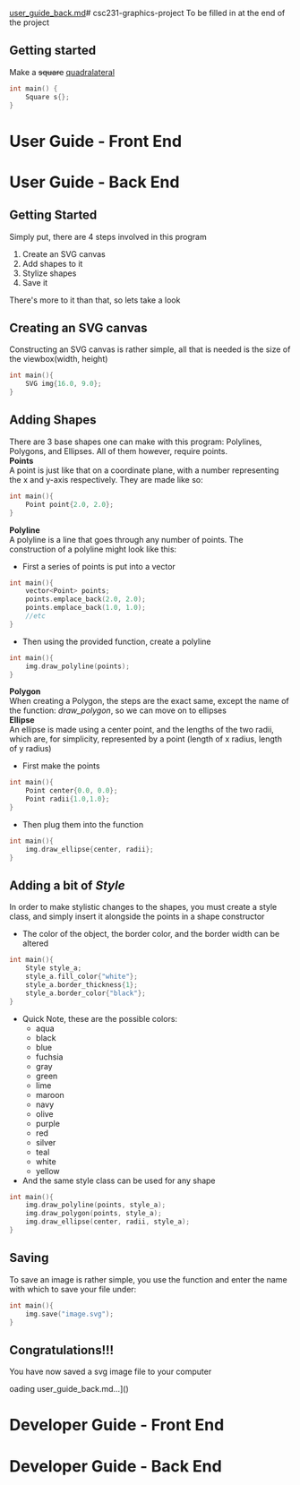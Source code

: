 [user_guide_back.md](https://github.com/brownjm/csc231-graphics-project/files/14781094/user_guide_back.md)# csc231-graphics-project
To be filled in at the end of the project

## Getting started
Make a ~~square~~ <u>quadralateral</u>
```C++
int main() {
    Square s{};
}
```


# User Guide - Front End


# User Guide - Back End
## Getting Started
Simply put, there are 4 steps involved in this program<br>
1. Create an SVG canvas
2. Add shapes to it
3. Stylize shapes
4. Save it

There's more to it than that, so lets take a look
## Creating an SVG canvas
Constructing an SVG canvas is rather simple, all that is 
needed is the size of the viewbox(width, height)
```c++
int main(){
    SVG img{16.0, 9.0};
}
```
## Adding Shapes
There are 3 base shapes one can make with this program:
Polylines, Polygons, and Ellipses. All of them however, 
require points.<br>
**Points**<br>
A point is just like that on a coordinate plane, with a number
representing the x and y-axis respectively. They are made like so:
```c++
int main(){
    Point point{2.0, 2.0};
}
```
**Polyline**<br>
A polyline is a line that goes through any number of points. The 
construction of a polyline might look like this:
* First a series of points is put into a vector
```c++
int main(){
    vector<Point> points;
    points.emplace_back(2.0, 2.0);
    points.emplace_back(1.0, 1.0);
    //etc
}
```
* Then using the provided function, create a polyline
```c++
int main(){
    img.draw_polyline(points);
}
```
**Polygon**<br>
When creating a Polygon, the steps are the exact same, except the
name of the function: *draw_polygon*, so we can move on to ellipses<br>
**Ellipse**<br>
An ellipse is made using a center point, and the lengths of the
two radii, which are, for simplicity, represented by a point
(length of x radius, length of y radius)
* First make the points
```c++
int main(){
    Point center{0.0, 0.0};
    Point radii{1.0,1.0};
}
```
* Then plug them into the function
```c++
int main(){
    img.draw_ellipse{center, radii};
}
```
## Adding a bit of *Style*
In order to make stylistic changes to the shapes, you must create
a style class, and simply insert it alongside the points in a 
shape constructor
* The color of the object, the border color, and the border width
can be altered
```c++
int main(){
    Style style_a;
    style_a.fill_color{"white"};
    style_a.border_thickness{1};
    style_a.border_color{"black"};
}
```
* Quick Note, these are the possible colors:
  * aqua
  * black
  * blue
  * fuchsia
  * gray
  * green
  * lime
  * maroon
  * navy
  * olive
  * purple
  * red
  * silver
  * teal
  * white
  * yellow
* And the same style class can be used for any shape
```c++
int main(){
    img.draw_polyline(points, style_a);
    img.draw_polygon(points, style_a);
    img.draw_ellipse(center, radii, style_a);
}
```
## Saving
To save an image is rather simple, you use the function and enter
the name with which to save your file under:
```c++
int main(){
    img.save("image.svg");
}
```
## Congratulations!!!
You have now saved a svg image file to your computer



oading user_guide_back.md…]()


# Developer Guide - Front End


# Developer Guide - Back End
